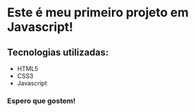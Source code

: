 #  Este é meu primeiro projeto em Javascript!

## Tecnologias utilizadas:
* HTML5
* CSS3
* Javascript

### Espero que gostem!